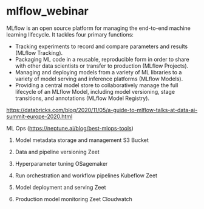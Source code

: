 # mlflow_webinar


MLflow is an open source platform for managing the end-to-end machine learning lifecycle. It tackles four primary functions:
* Tracking experiments to record and compare parameters and results (MLflow Tracking).
* Packaging ML code in a reusable, reproducible form in order to share with other data scientists or transfer to production (MLflow Projects).
* Managing and deploying models from a variety of ML libraries to a variety of model serving and inference platforms (MLflow Models).
* Providing a central model store to collaboratively manage the full lifecycle of an MLflow Model, including model versioning, stage transitions, and annotations (MLflow Model Registry).


https://databricks.com/blog/2020/11/05/a-guide-to-mlflow-talks-at-data-ai-summit-europe-2020.html

ML Ops (https://neptune.ai/blog/best-mlops-tools)

1. Model metadata storage and management
	S3 Bucket
	
2. Data and pipeline versioning
	Zeet

3. Hyperparameter tuning
	OSagemaker

4. Run orchestration and workflow pipelines
	Kubeflow
	Zeet

5. Model deployment and serving
	Zeet

6. Production model monitoring
	Zeet
	Cloudwatch
	
	

